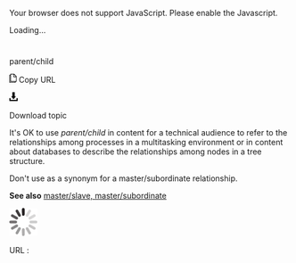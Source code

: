 Your browser does not support JavaScript. Please enable the Javascript.

Loading...

# 

parent/child

![Copy URL](media/parent-child/Copy.png)
Copy URL

![Download](media/parent-child/Download.png)

Download topic

It's OK to use *parent/child* in
content for a technical audience to refer to the relationships among
processes in a multitasking environment or in content about databases to
describe the relationships among nodes in a tree structure.

Don't use as a synonym for a master/subordinate relationship. 

**See also** [master/slave, master/subordinate](https://worldready.cloudapp.net/Styleguide/Read?id=2700&topicid=35241)

![In progress](media/parent-child/activity-large.gif)

URL :

